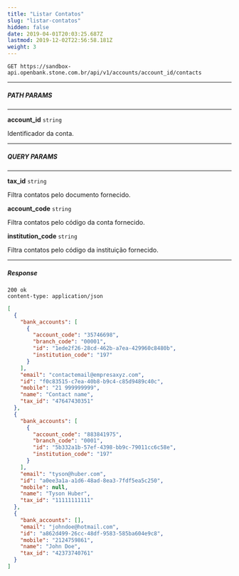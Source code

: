 ```yaml
---
title: "Listar Contatos"
slug: "listar-contatos"
hidden: false
date: 2019-04-01T20:03:25.687Z
lastmod: 2019-12-02T22:56:58.181Z
weight: 3
---
```


```http
GET https://sandbox-api.openbank.stone.com.br/api/v1/accounts/account_id/contacts
```

---

##### PATH PARAMS

---

**account_id**  `string`

Identificador da conta.

---

##### QUERY PARAMS

---

**tax_id**  `string`

Filtra contatos pelo documento fornecido.

**account_code**  `string`

Filtra contatos pelo código da conta fornecido.

**institution_code**  `string`

Filtra contatos pelo código da instituição fornecido.

---

##### Response

```http
200 ok
content-type: application/json
```

```JSON
[
  {
    "bank_accounts": [
      {
        "account_code": "35746698",
        "branch_code": "00001",
        "id": "1ede2f26-28cd-462b-a7ea-429960c8480b",
        "institution_code": "197"
      }
    ],
    "email": "contactemail@empresaxyz.com",
    "id": "f0c83515-c7ea-40b8-b9c4-c85d9489c40c",
    "mobile": "21 999999999",
    "name": "Contact name",
    "tax_id": "47647430351"
  },
  {
    "bank_accounts": [
      {
        "account_code": "883841975",
        "branch_code": "0001",
        "id": "5b332a1b-57ef-4398-bb9c-79011cc6c58e",
        "institution_code": "197"
      }
    ],
    "email": "tyson@huber.com",
    "id": "a0ee3a1a-a1d6-48ad-8ea3-7fdf5ea5c250",
    "mobile": null,
    "name": "Tyson Huber",
    "tax_id": "11111111111"
  },
  {
    "bank_accounts": [],
    "email": "johndoe@hotmail.com",
    "id": "a862d499-26cc-48df-9583-585ba604e9c8",
    "mobile": "2124759861",
    "name": "John Doe",
    "tax_id": "42373740761"
  }
]
```
